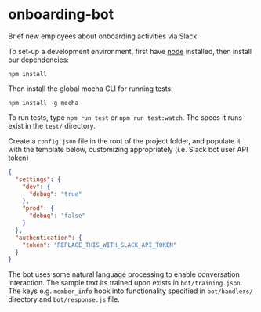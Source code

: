 # onboarding-bot
Brief new employees about onboarding activities via Slack

To set-up a development environment, first have [node](https://nodejs.org) installed, then install our dependencies:

`npm install`

Then install the global mocha CLI for running tests:

`npm install -g mocha`

To run tests, type `npm run test` or `npm run test:watch`. The specs it runs exist in the `test/` directory.

Create a `config.json` file in the root of the project folder, and populate it with the template below, customizing appropriately (i.e. Slack bot user API [token](https://api.slack.com/bot-users))

```json
{
  "settings": {
    "dev": {
      "debug": "true"
    },
    "prod": {
      "debug": "false"
    }
  },
  "authentication": {
    "token": "REPLACE_THIS_WITH_SLACK_API_TOKEN"
  }
}
```

The bot uses some natural language processing to enable conversation interaction. The sample text its trained upon exists in `bot/training.json`. The keys e.g. `member_info` hook into functionality specified in `bot/handlers/` directory and `bot/response.js` file. 
